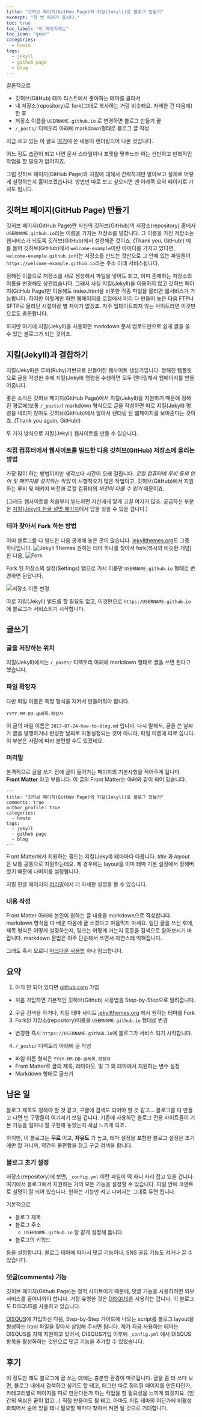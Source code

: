 ```yaml
---
title: "깃허브 페이지(GitHub Page)와 지킬(Jekyll)로 블로그 만들기"
excerpt: "한 번 따라가 봅시다."
toc: true
toc_label: "이 페이지에는"
toc_icon: "gear"
categories:
  - howto
tags:
  - jekyll
  - github page
  - blog
---
```


결론적으로
- 깃허브(GitHub) 테마 리스트에서 좋아하는 테마를 골라서
- 내 저장소(repository)로 fork(그대로 복사하는 거랑 비슷해요. 자세한 건 다음에)한 후
- 저장소 이름을 `USERNAME.github.io` 로 변경하면 블로그 만들기 끝
- `/_posts/` 디렉토리 아래에 markdown형태로 블로그 글 작성

지금 쓰고 있는 이 글도 [여기](https://raw.githubusercontent.com/inspired-edward/inspired-edward.github.io/master/_posts/2017-07-24-how-to-blog.md)에 쓴 내용이 렌더링되어 나온 것입니다.

어느 정도 습관이 되고 나면 문서 스타일이나 포맷을 맞추느라 하는 산만하고 반복적인 작업을 할 필요가 없어지죠.

그럼 깃허브 페이지(GitHub Page)와 지킬에 대해서 간략하게만 알아보고 실제로 어떻게 설정하는지 훑어보겠습니다. 방법만 따로 보고 싶으시면 맨 아래쪽 요약 페이지로 가셔도 됩니다.

깃허브 페이지(GitHub Page) 만들기
----------------------------

깃허브 페이지(GitHub Page)란 자신의 깃허브(GitHub)의 저장소(repository) 중에서 `USERNAME.github.io`라는 이름을 가지는 저장소를 말합니다.
그 이름을 가진 저장소는 웹서비스가 되도록 깃허브(GitHub)에서 설정해준 것이죠. (Thank you, GitHub!)
예를 들어 깃허브(GitHub)에서 `welcome-example`이란 아이디를 가지고 있다면, `welcome-example.github.io`라는 저장소를 만드는 것만으로 그 안에 있는 파일들이 `https://welcome-example.github.io`라는 주소 아래 서비스됩니다.

정해진 이름으로 저장소를 새로 생성해서 파일을 넣어도 되고, 이미 존재하는 저장소의 이름을 변경해도 상관없습니다.
그래서 사실 지킬(Jekyll)을 이용하지 않고 깃허브 페이지(GitHub Page)만 이용해도 index.html을 비롯한 각종 파일을 올리면 웹서비스가 가능합니다.
하지만 이렇게만 하면 웹페이지를 로컬에서 미리 다 만들어 놓은 다음 FTP나 SFTP로 올리던 시절이랑 별 차이가 없겠죠. 자주 업데이트되지 않는 사이트라면 이것만으로도 충분합니다.

하지만 여기에 지킬(Jekyll)을 사용하면 markdown 문서 업로드만으로 쉽게 글을 쓸 수 있는 블로그가 되는 것이죠.

지킬(Jekyll)과 결합하기
-------------------

지킬(Jekyll)은 루비(Ruby)기반으로 만들어진 웹사이트 생성기입니다. 정해진 템플릿으로 글을 작성한 후에 지킬(Jekyll) 명령을 수행하면 모두 렌더링해서 웹페이지를 만들어줍니다.

좋은 소식은 깃허브 페이지(GitHub Page)에서 지킬(Jekyll)을 지원하기 때문에 정해진 경로에(보통 `/_posts/`) markdown 형식으로 글을 작성하면 따로 지킬(Jekyll) 명령을 내리지 않아도 깃허브(GitHub)에서 알아서 렌더링 된 웹페이지를 보여준다는 것이죠. (Thank you again, GitHub!)

두 가지 방식으로 지킬(Jekyll) 웹사이트를 만들 수 있습니다.
### 직접 컴퓨터에서 웹사이트를 빌드한 다음 깃허브(GitHub) 저장소에 올리는 방법
가장 많이 하는 방법이지만 생각보다 시간이 오래 걸립니다. *로컬 컴퓨터에 루비 등의 언어 및 패키지를 설치하는 작업* 이 시행착오가 많은 작업이고, 깃허브(GitHub)에서 지원하는 루비 및 패키지 버전과 로컬 컴퓨터의 *버전이 다를 수 있기* 때문이죠.

(그래도 웹사이트를 처음부터 빌드하면 자신에게 맞게 고칠 여지가 많죠. 궁금하신 부분은 [지킬(Jekyll) 한글 설명 페이지](http://jekyllrb-ko.github.io/)에서 답을 찾을 수 있을 겁니다.)

### 테마 찾아서 Fork 하는 방법
이미 블로그를 다 빌드한 다음 공개해 놓은 곳이 많습니다. [jekyllthemes.org](http://jekyllthemes.org/)도 그중 하나입니다.
![Jekyll Themes](https://lh3.googleusercontent.com/8ox-i8KzoYo3i1KZFS5bvBi9eZeasGP6zP6ns6nlM4b1UL5QQYjzu3vS0CdvWABMBKDmScQfqbwI3ZRansQthAB_JZgGllDOgtntXDnf5u-C8TA8wRM7WTXxpnSXFEwCMPMEBHaeIDTt0HdxZxNv5_b7c7eVRCfCREVZm37Eu4p7rXS0pDICXszTmTBOCsS3afWtF4TNcMfHEXFUjl3S4AylqSQsqv76vQe0mB9J4K1VwYtGiBfFFuJQvKkaiQLIBsSzIsKXL4SmyFhgTEnNWcRG-O4kYWvFKzOmJBPPPX_LqpD5J7vFRwtu0SD0OTMberw2jOreDmCz_L5PlWcl-RFfW8K3FgHCbe8qqeTuwNKhiql1-QIkqMdhrwERfCJOHaca701lyLl_dH1oRohj1GbJ93-N9iVtERQzaukgAbrUMck9IS1TrB3E0zmMCbJhHItOX-I3RVGHsR3WUeghmNicCPRgFD8O9g0HlaA_DFkjnftllJddylGbZvVuWHacQPQw6ERrF7f2JJt-Tef_un2TGrNRJS_MHqQzdoAnU2MgQRGMebmPQm358iDXSoD9_J3vbNXN_oZI5vJWIjxcK8dZzt6cF2lHYB8hLi4wiyASpXn7Qk6kZqx2IXJeuim_D8i3wdyvzRg6R5GR3L9PaGRMRZqTR-tteDT4breA_7xG=w879-h514-no)
원하는 테마 하나를 찾아서 fork(복사와 비슷한 개념) 한 다음,
![Fork](https://lh3.googleusercontent.com/-hatD5rxwWGNnw0To73KlfEuRhdIDtebto1QFcjmuriL6sxkwlF19VPdT6J7PTN122bgyMqK-fHYLW0KbxfeoH4QPe3XZP4Ol1Z6UNjN5-kj94fU7OqBEWyVCwrGRWtHWUyByZU8D9ogaeoYgZtmCR0oxSB-VFN7jmNujESVd__Vx-1PKUv1NRU17awP_OdSsKYqT9BOJdn2EqtILZcjoV-VoG9cLBiXhmhdiglLy3hxdf-KecSq71f1-XT7BFJthjfDl52rmJHL-uAR-ZVpDgJ9naofAfNbWY55RBSgLdqWH1TI0HB9euO3Wk2Lkou2HlXSnGjuQqzTzx7fNMehsLCXaXQ13PhjGnhER3d4R8nOloVAnTzZGgmopF9GY5vFG1tn0e3rVnbCYjGHsQK9glwyM7QNvXhyh5dyHsM9TR8DZ7I2fnji28JqNkVTncTLUmjw3BA40DaLneptnuKKeNiDcKB0eA6lbBrNRY3xYQz3EfYUDlSbqU9257-5gfiJ2vi7Dh3uI3jUYsy7X0D82QOEe7Xec3Qvju1BHNoExU_BJfHKzP91vNduFWH7_B8IgD9ndefedIvKeCCMxW1WyMuOo2NxxX9FXzDAt7EFmQ-BGxd3yy8JLj-RM794L92SRJKPUgYyWqMer2Cp5L6nMuUVaV4YrIxdh2gyRIUS04Oy=w784-h146-no)

Fork 된 저장소의 설정(Settings) 탭으로 가서 이름만 `USERNAME.github.io` 형태로 변경하면 된답니다.

![저장소 이름 변경](https://lh3.googleusercontent.com/UYWM4RBmcI2_8lPpcZat75wDXqpwC9bBdZjEzX7BI1jANj3lyquABD1b9bXsv6XlkZ9H85Jzs_j5_h9Wfd5ay9DGoNoxx221MSTXMq6SjOmFA-VN51Q_fANsNA6Ee7xPwxO_VwkR1X2PSXoY6bytsnV_nPSZNQxrvAUfeD-WXzO3wjEFZ3xWiOUoPGK9QPkbEcfq-GgaubsOzN1V9rur9Ij9E0XQXFbTqVkt07tuHlVeCEQ79UnojM0p0EDXJPZJ-xmOvsnGC_G3THlI2eeDqjxEw2a0dzppxHyKXkfZFMgkCAb9g-aVe6qEiVXDDxeD0L5ECr-Kx8W_s4d5wJp4ULlgkLj9UK0_IrTXUSCWWOK6rMKLLTiXhMMp-w6COihKrUozm1mQqFECrDAPpsFkT24vWkTs_LJxgx4Elg20bPZDR0wRwGlxkuJH_A17egDG_mJOXPAEizVGBGCrJq4xFhp974jYHTgiyvIlRL1re4bg0EOBRyybTPfW-LB6s5uGTf9_NNR3NRd3zmG_Mdk6Rgbr0rsMwY2KB6GjprYve8MFAvMp-uQmS2KoUvAYFlMw2670az2zb72_4AoPwMV_n455BUcTaBeVovbkhohJ2Gk2oZdOnWQCLaCI6barza4WHFRF6c8of6mCoYvLTRAkIHOkxoiNPd-jIn2bmwGQ_suA=w738-h288-no)

따로 지킬(Jekyll) 빌드를 할 필요도 없고, 이것만으로 `https:/USERNAME.github.io`에 블로그가 서비스되기 시작합니다.

글쓰기
----

### 글을 저장하는 위치

지킬(Jekyll)에서는 `/_posts/` 디렉토리 아래에 markdown 형태로 글을 쓰면 된다고 했습니다.

### 파일 확장자
다만 파일 이름은 특정 형식을 지켜서 만들어줘야 합니다.

`YYYY-MM-DD-글제목.확장자`

이 글의 파일 이름은 `2017-07-24-how-to-blog.md` 입니다. 다시 말해서, 글을 쓴 날짜가 글을 발행하거나 완성한 날짜로 자동설정되는 것이 아니라, 파일 이름에 따로 씁니다. 이 부분은 사람에 따라 불편할 수도 있겠네요.

### 머리말
본격적으로 글을 쓰기 전에 글이 들어가는 페이지의 기본사항을 적어주게 됩니다. **Front Matter** 라고 부릅니다. 이 글의 Front Matter는 아래와 같이 되어 있습니다.
```
---
title: "깃허브 페이지(GitHub Page)와 지킬(Jekyll)로 블로그 만들기"
comments: true
author_profile: true
categories:
  - howto
tags:
  - jekyll
  - github page
  - blog
---
```
Front Matter에서 지원하는 필드는 지킬(Jekyll) 테마마다 다릅니다. *title* 과 *layout* 은 보통 공통으로 지원하는데요. 제 경우에는 layout을 이미 테마 기본 설정에서 정해버렸기 때문에 나머지를 설정합니다.

지킬 한글 페이지의 [머리말](http://jekyllrb-ko.github.io/docs/frontmatter/)에서 더 자세한 설명을 볼 수 있습니다.

### 내용 작성
Front Matter 아래에 본인이 원하는 글 내용을 markdown으로 작성합니다.
markdown 형식을 다 배운 다음에 글 쓰겠다고 마음먹지 마세요. 일단 글을 쓰신 후에, 제목 형식은 어떻게 설정하는지, 링크는 어떻게 거는지 등등을 검색으로 알아보시기 바랍니다. markdown 문법은 아주 단순해서 쓰면서 자연스레 익혀집니다.

그래도 혹시 모르니 [마크다운 사용법](https://gist.github.com/ihoneymon/652be052a0727ad59601) 하나 링크합니다.


요약
---

1. 아직 안 되어 있다면 [github.com](github.com) 가입
 - 처음 가입하면 기본적인 깃허브(Github) 사용법을 Step-by-Step으로 알려줍니다.
2. 구글 검색을 하거나, 지킬 테마 사이트 [jekyllthemes.org](jekyllthemes.org) 에서 원하는 테마를 Fork
3. Fork된 저장소(repository)이름을 `USERNAME.github.io` 형태로 변경
 - 변경한 즉시 `https://USERNAME.github.io`에 블로그가 서비스 되기 시작합니다.
4. `/_posts/` 디렉토리 아래에 글 작성
 - 파일 이름 형식은 `YYYY-MM-DD-글제목.확장자`
 - Front Matter로 글의 제목, 레이아웃, 및 그 외 테마에서 지원하는 변수 설정
 - Markdown 형태로 글쓰기

남은 일
-----

블로그 제목도 정해야 할 것 같고, 구글에 검색도 되어야 할 것 같고... 블로그를 다 만들고 나면 빈 구멍들이 여기저기 보일 겁니다. 기존에 사용하던 블로그 전용 사이트들이 기본 기능을 얼마나 잘 구현해 놓았는지 새삼 느끼게 되죠.

하지만, 이 블로그는 **무료** 이고, **자유도** 가 높고, 테마 설정을 포함한 블로그 설정은 초기에만 할 거니까, 약간의 불편함을 참고 구글 검색을 합니다.

### 블로그 초기 설정

저장소(repository)에 보면, `_config.yml` 이란 파일이 떡 하니 자리 잡고 있을 겁니다. 여기에서 블로그에서 지원하는 거의 모든 기능을 설정할 수 있습니다. 파일 안에 코멘트로 설명이 잘 되어 있습니다. 원하는 기능만 켜고 나머지는 그대로 두면 됩니다.

기본적으로
- 블로그 제목
- 블로그 주소
  - `USERNAME.github.io` 랑 같게 설정해 둡니다
- 블로그의 키워드

등을 설정합니다. 블로그 테마에 따라서 댓글 기능이나, SNS 공유 기능도 켜거나 끌 수 있습니다.

### 댓글(comments) 기능

깃허브 페이지(Github Page)는 정적 사이트이기 때문에, 댓글 기능을 사용하려면 외부서비스를 끌어다와야 합니다. 가장 유명한 것은 [DISQUS](https://disqus.com/)을 사용하는 겁니다. 이 블로그도 DISQUS를 사용하고 있습니다.

[DISQUS](https://disqus.com/)에 가입하신 다음, Step-by-Step 가이드에 나오는 script를 블로그 layout을 형성하는 html 파일을 찾아서 삽입해 주시면 됩니다. 제가 지금 사용하는 테마는 DISQUS를 자체 지원하고 있어서, DISQUS가입 이후에 `_config.yml` 에서 DISQUS항목을 활성화하는 것만으로 댓글 기능을 추가할 수 있었습니다.

후기
---

이 정도만 해도 블로그에 글 쓰는 데에는 충분한 환경이 마련됩니다. 글을 좀 더 쓰다 보면, 블로그 내에서 검색하고 싶기도 할 테고, 태그만 따로 정리된 페이지를 만든다던가, 카테고리별로 페이지를 따로 만든다든가 하는 작업을 할 필요성을 느끼게 되겠지요. (인간의 욕심은 끝이 없고...) 직접 만들어도 될 테고, 아마도 지킬 테마의 어딘가에 비활성화되어서 숨어 있을 테니 필요할 때마다 찾아서 켜면 될 것으로 기대합니다.
